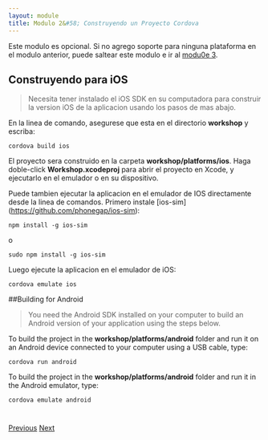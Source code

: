 ```yaml
---
layout: module
title: Modulo 2&#58; Construyendo un Proyecto Cordova
---
```


Este modulo es opcional. Si no agrego soporte para ninguna plataforma en el modulo anterior, puede saltear este modulo e ir al [modu0e 3](setup-files.html).

## Construyendo para iOS

> Necesita tener instalado el iOS SDK en su computadora para construir la version iOS de la aplicacion usando los pasos de mas abajo.

En la linea de comando, asegurese que esta en el directorio **workshop** y escriba:

```
cordova build ios
```

El proyecto sera construido en la carpeta **workshop/platforms/ios**. Haga doble-click **Workshop.xcodeproj** para abrir el proyecto en Xcode, y ejecutarlo en el emulador o en su dispositivo.

Puede tambien ejecutar la aplicacion en el emulador de IOS directamente desde la linea de comandos. Primero instale [ios-sim]
(https://github.com/phonegap/ios-sim):

```
npm install -g ios-sim
```

o

```
sudo npm install -g ios-sim
```

Luego ejecute la aplicacion en el emulador de iOS:

```
cordova emulate ios
```

##Building for Android

> You need the Android SDK installed on your computer to build an Android version of your 
application using the steps below.

To build the project in the **workshop/platforms/android** folder and run it on an Android device connected to your 
computer using a USB cable, type:

```
cordova run android
```

To build the project in the **workshop/platforms/android** folder and run it in the Android emulator, type:

```
cordova emulate android
```

<div class="row" style="margin-top:40px;">
<div class="col-sm-12">
<a href="create-cordova-project.html" class="btn btn-default"><i class="glyphicon glyphicon-chevron-left"></i> 
Previous</a>
<a href="setup-files.html" class="btn btn-default pull-right">Next <i class="glyphicon glyphicon-chevron-right"></i></a>
</div>
</div>


